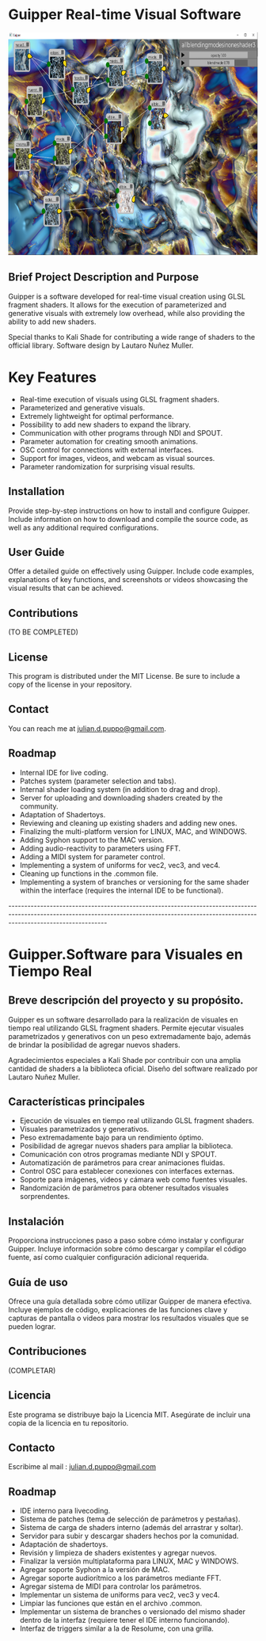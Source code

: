 
# Guipper Real-time Visual Software


<img src="https://github.com/guipper/Guipper/blob/main/muchosnodos.png" width="800" height="450">

## Brief Project Description and Purpose
Guipper is a software developed for real-time visual creation using GLSL fragment shaders. It allows for the execution of parameterized and generative visuals with extremely low overhead, while also providing the ability to add new shaders.

Special thanks to Kali Shade for contributing a wide range of shaders to the official library. Software design by Lautaro Nuñez Muller.

# Key Features

<ul>
  <li>Real-time execution of visuals using GLSL fragment shaders.</li>
  <li>Parameterized and generative visuals.</li>
  <li>Extremely lightweight for optimal performance.</li>
  <li>Possibility to add new shaders to expand the library.</li>
  <li>Communication with other programs through NDI and SPOUT.</li>
  <li>Parameter automation for creating smooth animations.</li>
  <li>OSC control for connections with external interfaces.</li>
  <li>Support for images, videos, and webcam as visual sources.</li>
  <li>Parameter randomization for surprising visual results.</li>
</ul>

## Installation
Provide step-by-step instructions on how to install and configure Guipper. Include information on how to download and compile the source code, as well as any additional required configurations.

## User Guide
Offer a detailed guide on effectively using Guipper. Include code examples, explanations of key functions, and screenshots or videos showcasing the visual results that can be achieved.

## Contributions
(TO BE COMPLETED)

## License
This program is distributed under the MIT License. Be sure to include a copy of the license in your repository.

## Contact
You can reach me at julian.d.puppo@gmail.com.

## Roadmap
<ul>
  <li>Internal IDE for live coding.</li>
  <li>Patches system (parameter selection and tabs).</li>
  <li>Internal shader loading system (in addition to drag and drop).</li>
  <li>Server for uploading and downloading shaders created by the community.</li>
  <li>Adaptation of Shadertoys.</li>
  <li>Reviewing and cleaning up existing shaders and adding new ones.</li>
  <li>Finalizing the multi-platform version for LINUX, MAC, and WINDOWS.</li>
  <li>Adding Syphon support to the MAC version.</li>
  <li>Adding audio-reactivity to parameters using FFT.</li>
  <li>Adding a MIDI system for parameter control.</li>
  <li>Implementing a system of uniforms for vec2, vec3, and vec4.</li>
  <li>Cleaning up functions in the .common file.</li>
  <li>Implementing a system of branches or versioning for the same shader within the interface (requires the internal IDE to be functional).</li>
</ul>
-------------------------------------------------------------------------------------------------------------------------------------------------------------------------------------------

#  Guipper.Software para Visuales en Tiempo Real

## Breve descripción del proyecto y su propósito.

Guipper es un software desarrollado para la realización de visuales en tiempo real utilizando GLSL fragment shaders. Permite ejecutar visuales parametrizados y generativos con un peso extremadamente bajo, además de brindar la posibilidad de agregar nuevos shaders.

Agradecimientos especiales a Kali Shade por contribuir con una amplia cantidad de shaders a la biblioteca oficial.
Diseño del software realizado por Lautaro Nuñez Muller.

## Características principales
<ul>
  <li>Ejecución de visuales en tiempo real utilizando GLSL fragment shaders.</li>
  <li>Visuales parametrizados y generativos.</li>
  <li>Peso extremadamente bajo para un rendimiento óptimo.</li>
  <li>Posibilidad de agregar nuevos shaders para ampliar la biblioteca.</li>
  <li>Comunicación con otros programas mediante NDI y SPOUT.</li>
  <li>Automatización de parámetros para crear animaciones fluidas.</li>
  <li>Control OSC para establecer conexiones con interfaces externas.</li>
  <li>Soporte para imágenes, videos y cámara web como fuentes visuales.</li>
  <li>Randomización de parámetros para obtener resultados visuales sorprendentes.</li>
  
</ul>

## Instalación
Proporciona instrucciones paso a paso sobre cómo instalar y configurar Guipper. Incluye información sobre cómo descargar y compilar el código fuente, así como cualquier configuración adicional requerida.

## Guía de uso
Ofrece una guía detallada sobre cómo utilizar Guipper de manera efectiva. Incluye ejemplos de código, explicaciones de las funciones clave y capturas de pantalla o videos para mostrar los resultados visuales que se pueden lograr.

## Contribuciones
(COMPLETAR)

## Licencia
Este programa se distribuye bajo la Licencia MIT. Asegúrate de incluir una copia de la licencia en tu repositorio.

## Contacto
Escribime al mail : julian.d.puppo@gmail.com
## Roadmap
<ul>
  <li>IDE interno para livecoding.</li>
  <li>Sistema de patches (tema de selección de parámetros y pestañas).</li>
  <li>Sistema de carga de shaders interno (además del arrastrar y soltar).</li>
  <li>Servidor para subir y descargar shaders hechos por la comunidad.</li>
  <li>Adaptación de shadertoys.</li>
  <li>Revisión y limpieza de shaders existentes y agregar nuevos.</li>
  <li>Finalizar la versión multiplataforma para LINUX, MAC y WINDOWS.</li>
  <li>Agregar soporte Syphon a la versión de MAC.</li>
  <li>Agregar soporte audiorítmico a los parámetros mediante FFT.</li>
  <li>Agregar sistema de MIDI para controlar los parámetros.</li>
  <li>Implementar un sistema de uniforms para vec2, vec3 y vec4.</li>
  <li>Limpiar las funciones que están en el archivo .common.</li>
  <li>Implementar un sistema de branches o versionado del mismo shader dentro de la interfaz (requiere tener el IDE interno funcionando).</li>
  <li>Interfaz de triggers similar a la de Resolume, con una grilla.</li>
</ul>


